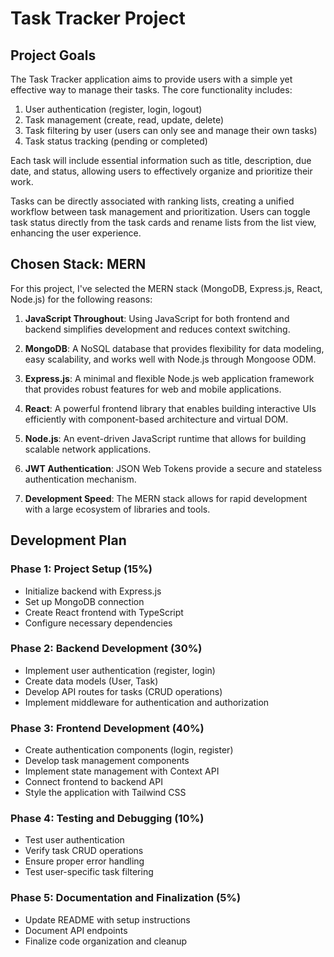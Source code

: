 # Task Tracker Project

## Project Goals

The Task Tracker application aims to provide users with a simple yet effective way to manage their tasks. The core functionality includes:

1. User authentication (register, login, logout)
2. Task management (create, read, update, delete)
3. Task filtering by user (users can only see and manage their own tasks)
4. Task status tracking (pending or completed)

Each task will include essential information such as title, description, due date, and status, allowing users to effectively organize and prioritize their work.

Tasks can be directly associated with ranking lists, creating a unified workflow between task management and prioritization. Users can toggle task status directly from the task cards and rename lists from the list view, enhancing the user experience.

## Chosen Stack: MERN

For this project, I've selected the MERN stack (MongoDB, Express.js, React, Node.js) for the following reasons:

1. **JavaScript Throughout**: Using JavaScript for both frontend and backend simplifies development and reduces context switching.

2. **MongoDB**: A NoSQL database that provides flexibility for data modeling, easy scalability, and works well with Node.js through Mongoose ODM.

3. **Express.js**: A minimal and flexible Node.js web application framework that provides robust features for web and mobile applications.

4. **React**: A powerful frontend library that enables building interactive UIs efficiently with component-based architecture and virtual DOM.

5. **Node.js**: An event-driven JavaScript runtime that allows for building scalable network applications.

6. **JWT Authentication**: JSON Web Tokens provide a secure and stateless authentication mechanism.

7. **Development Speed**: The MERN stack allows for rapid development with a large ecosystem of libraries and tools.

## Development Plan

### Phase 1: Project Setup (15%)
- Initialize backend with Express.js
- Set up MongoDB connection
- Create React frontend with TypeScript
- Configure necessary dependencies

### Phase 2: Backend Development (30%)
- Implement user authentication (register, login)
- Create data models (User, Task)
- Develop API routes for tasks (CRUD operations)
- Implement middleware for authentication and authorization

### Phase 3: Frontend Development (40%)
- Create authentication components (login, register)
- Develop task management components
- Implement state management with Context API
- Connect frontend to backend API
- Style the application with Tailwind CSS

### Phase 4: Testing and Debugging (10%)
- Test user authentication
- Verify task CRUD operations
- Ensure proper error handling
- Test user-specific task filtering

### Phase 5: Documentation and Finalization (5%)
- Update README with setup instructions
- Document API endpoints
- Finalize code organization and cleanup
